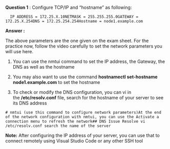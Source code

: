 **Question 1** : Configure TCP/IP and “hostname” as following:

`   IP ADDRESS = 172.25.X.10NETMASK = 255.255.255.0GATEWAY = 172.25.X.254DNS = 172.25.254.254Hostname = node1.example.com   `

**Answer :** 

The above parameters are the one given on the exam sheet. For the practice now, follow the video carefully to set the network parameters you will use here.

1.  You can use the nmtui command to set the IP address, the Gateway, the DNS as well as the hostname
    
2.  You may also want to use the command **hostnamectl set-hostname  node1.example.com** to set the hostname
    
3.  To check or modify the DNS configuration, you can vi in the **/etc/resolv.conf** file, search for the hostname of your server to see its DNS address
    

`# nmtui (use this command to configure network parameters)At the end of the network configuration with nmtui, you can use the Activate a connection menu to refresh the network## DNS Issue Resolve vi /etc/resolv.conf search the name of the server` 

**Note:** After configuring the IP address of your server, you can use that to connect remotely using Visual Studio Code or any other SSH tool
